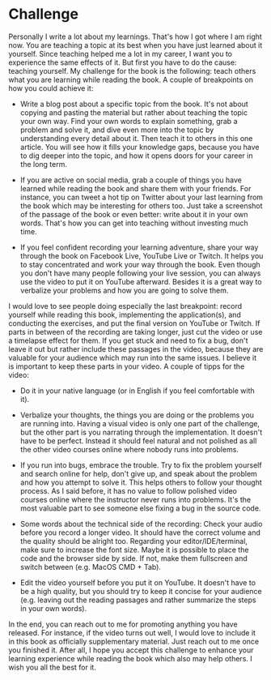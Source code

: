 # Challenge

Personally I write a lot about my learnings. That's how I got where I am right now. You are teaching a topic at its best when you have just learned about it yourself. Since teaching helped me a lot in my career, I want you to experience the same effects of it. But first you have to do the cause: teaching yourself. My challenge for the book is the following: teach others what you are learning while reading the book. A couple of breakpoints on how you could achieve it:

* Write a blog post about a specific topic from the book. It's not about copying and pasting the material but rather about teaching the topic your own way. Find your own words to explain something, grab a problem and solve it, and dive even more into the topic by understanding every detail about it. Then teach it to others in this one article. You will see how it fills your knowledge gaps, because you have to dig deeper into the topic, and how it opens doors for your career in the long term.

* If you are active on social media, grab a couple of things you have learned while reading the book and share them with your friends. For instance, you can tweet a hot tip on Twitter about your last learning from the book which may be interesting for others too. Just take a screenshot of the passage of the book or even better: write about it in your own words. That's how you can get into teaching without investing much time.

* If you feel confident recording your learning adventure, share your way through the book on Facebook Live, YouTube Live or Twitch. It helps you to stay concentrated and work your way through the book. Even though you don't have many people following your live session, you can always use the video to put it on YouTube afterward. Besides it is a great way to verbalize your problems and how you are going to solve them.

I would love to see people doing especially the last breakpoint: record yourself while reading this book, implementing the application(s), and conducting the exercises, and put the final version on YouTube or Twitch. If parts in between of the recording are taking longer, just cut the video or use a timelapse effect for them. If you get stuck and need to fix a bug, don't leave it out but rather include these passages in the video, because they are valuable for your audience which may run into the same issues. I believe it is important to keep these parts in your video. A couple of tipps for the video:

* Do it in your native language (or in English if you feel comfortable with it).

* Verbalize your thoughts, the things you are doing or the problems you are running into. Having a visual video is only one part of the challenge, but the other part is you narrating through the implementation. It doesn't have to be perfect. Instead it should feel natural and not polished as all the other video courses online where nobody runs into problems.

* If you run into bugs, embrace the trouble. Try to fix the problem yourself and search online for help, don't give up, and speak about the problem and how you attempt to solve it. This helps others to follow your thought process. As I said before, it has no value to follow polished video courses online where the instructor never runs into problems. It's the most valuable part to see someone else fixing a bug in the source code.

* Some words about the technical side of the recording: Check your audio before you record a longer video. It should have the correct volume and the quality should be alright too. Regarding your editor/IDE/terminal, make sure to increase the font size. Maybe it is possible to place the code and the browser side by side. If not, make them fullscreen and switch between (e.g. MacOS CMD + Tab).

* Edit the video yourself before you put it on YouTube. It doesn't have to be a high quality, but you should try to keep it concise for your audience (e.g. leaving out the reading passages and rather summarize the steps in your own words).

In the end, you can reach out to me for promoting anything you have released. For instance, if the video turns out well, I would love to include it in this book as officially supplementary material. Just reach out to me once you finished it. After all, I hope you accept this challenge to enhance your learning experience while reading the book which also may help others. I wish you all the best for it.
